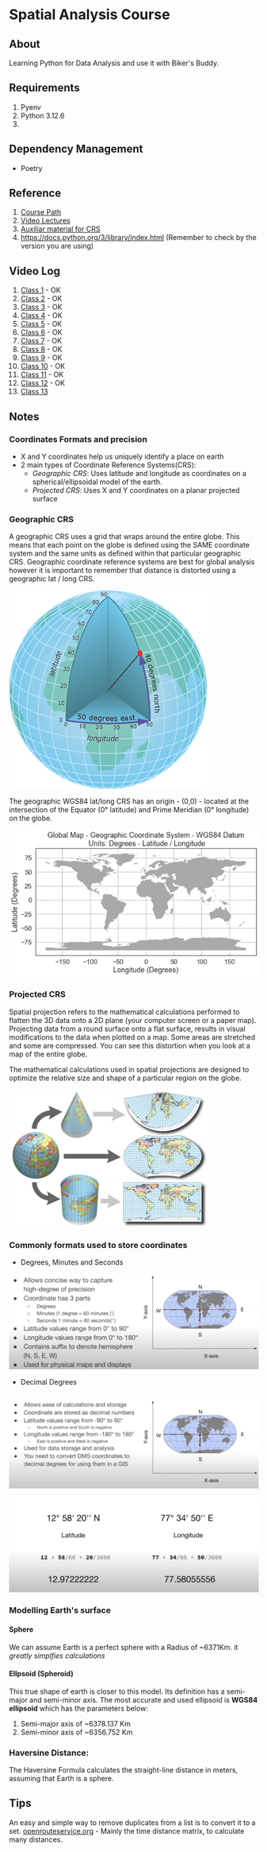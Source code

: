 # Spatial Analysis Course
## About
Learning Python for Data Analysis and use it with Biker's Buddy.


## Requirements
1. Pyenv
2. Python 3.12.6
3. 

## Dependency Management
- Poetry

## Reference
1. [Course Path](https://courses.spatialthoughts.com/python-foundation.html)
2. [Video Lectures](https://www.youtube.com/playlist?list=PLppGmFLhQ1HJspXSA0asH9kw1OhlLrxHT)
3. [Auxiliar material for CRS](https://www.earthdatascience.org/courses/use-data-open-source-python/intro-vector-data-python/spatial-data-vector-shapefiles/geographic-vs-projected-coordinate-reference-systems-python/)
4. https://docs.python.org/3/library/index.html (Remember to check by the version you are using)

## Video Log
1. [Class 1](https://www.youtube.com/watch?v=rHgsslH-_y0&list=PLppGmFLhQ1HJspXSA0asH9kw1OhlLrxHT&index=1) - OK
2. [Class 2](https://www.youtube.com/watch?v=2c-KWy9K5x4&list=PLppGmFLhQ1HJspXSA0asH9kw1OhlLrxHT&index=2) - OK
3. [Class 3](https://www.youtube.com/watch?v=xsId8Yt-S-Y&list=PLppGmFLhQ1HJspXSA0asH9kw1OhlLrxHT&index=3) - OK
4. [Class 4](https://www.youtube.com/watch?v=JPZOxlOLTKU&list=PLppGmFLhQ1HJspXSA0asH9kw1OhlLrxHT&index=4) - OK
5. [Class 5](https://www.youtube.com/watch?v=DMwiMEQRK34&list=PLppGmFLhQ1HJspXSA0asH9kw1OhlLrxHT&index=5) - OK
6. [Class 6](https://www.youtube.com/watch?v=BxKrHhGAodY&list=PLppGmFLhQ1HJspXSA0asH9kw1OhlLrxHT&index=6) - OK
7. [Class 7](https://www.youtube.com/watch?v=5Dup7260KWI&list=PLppGmFLhQ1HJspXSA0asH9kw1OhlLrxHT&index=7) - OK
8. [Class 8](https://www.youtube.com/watch?v=RNp5sF-ZEkM&list=PLppGmFLhQ1HJspXSA0asH9kw1OhlLrxHT&index=8) - OK
9. [Class 9](https://www.youtube.com/watch?v=NkKuzVkYOzk&list=PLppGmFLhQ1HJspXSA0asH9kw1OhlLrxHT&index=10) - OK
10. [Class 10](https://www.youtube.com/watch?v=rcO29Q5Nd3Y&list=PLppGmFLhQ1HJspXSA0asH9kw1OhlLrxHT&index=12) - OK
11. [Class 11](https://www.youtube.com/watch?v=kgY2npOQFM8&list=PLppGmFLhQ1HJspXSA0asH9kw1OhlLrxHT&index=14) - OK
12. [Class 12](https://www.youtube.com/watch?v=BqBPWQt9PL0&list=PLppGmFLhQ1HJspXSA0asH9kw1OhlLrxHT&index=16) - OK
13. [Class 13](https://www.youtube.com/watch?v=WBip-hbQYnM&list=PLppGmFLhQ1HJspXSA0asH9kw1OhlLrxHT&index=18)

## Notes
### Coordinates Formats and precision
- X and Y coordinates help us uniquely identify a place on earth
- 2 main types of Coordinate Reference Systems(CRS):
  - *Geographic CRS*: Uses latitude and longitude as coordinates on a spherical/ellipsoidal model of the earth.
  - *Projected CRS*: Uses X and Y coordinates on a planar projected surface

### Geographic CRS
A geographic CRS uses a grid that wraps around the entire globe. This means that each point on the globe is defined using the SAME coordinate system and the same units as defined within that particular geographic CRS. Geographic coordinate reference systems are best for global analysis however it is important to remember that distance is distorted using a geographic lat / long CRS.

![Earth](python_foundation/images/latitude-longitude-globe-ESRI.gif)

The geographic WGS84 lat/long CRS has an origin - (0,0) - located at the intersection of the Equator (0° latitude) and Prime Meridian (0° longitude) on the globe.

![Geographic CRS](python_foundation/images/2018-02-05-spatial03-geographic-vs-projected_3_0.png)

### Projected CRS
Spatial projection refers to the mathematical calculations performed to flatten the 3D data onto a 2D plane (your computer screen or a paper map). Projecting data from a round surface onto a flat surface, results in visual modifications to the data when plotted on a map. Some areas are stretched and some are compressed. You can see this distortion when you look at a map of the entire globe.

The mathematical calculations used in spatial projections are designed to optimize the relative size and shape of a particular region on the globe.

![Projected CRS](python_foundation/images/spatial-projection-transformations-crs.png)

### Commonly formats used to store coordinates
* Degrees, Minutes and Seconds

![Explanation about the coordinates](python_foundation/images/Screenshot_1.png)

* Decimal Degrees

![Decimal Degrees Explanation](python_foundation/images/screenshot_2.png)

![Converting Minutes to Decimals](python_foundation/images/screenshot_3.png)

### Modelling Earth's surface
#### Sphere
We can assume Earth is a perfect sphere with a Radius of ~6371Km. it *greatly simplfies calculations*

#### Ellpsoid (Spheroid)
This true shape of earth is closer to this model.
Its definition has a semi-major and semi-minor axis. The most accurate and used ellipsoid is **WGS84 ellipsoid** which has the parameters below:
1. Semi-major axis of ~6378.137 Km
2. Semi-minor axis of ~6356.752 Km

### Haversine Distance:
The Haversine Formula calculates the straight-line distance in meters, assuming that Earth is a sphere.

## Tips
An easy and simple way to remove duplicates from a list is to convert it to a set.
[openrouteservice.org](openrouteservice.org) - Mainly the time distance matrix, to calculate many distances.
